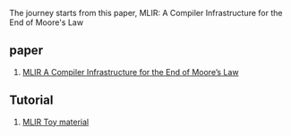 The journey starts from this paper, MLIR: A Compiler Infrastructure for the End of Moore's Law

## paper
1. [MLIR A Compiler Infrastructure for the End of Moore’s Law](https://arxiv.org/pdf/2002.11054)


## Tutorial
1. [MLIR Toy material](https://mlir.llvm.org/docs/Tutorials/Toy/)